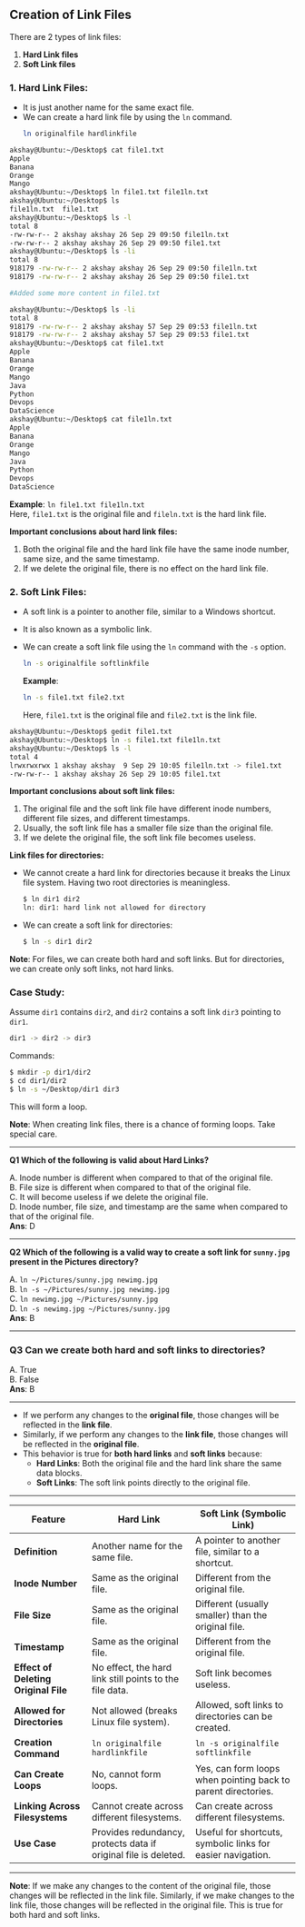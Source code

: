 ## Creation of Link Files

There are 2 types of link files:
1. **Hard Link files**
2. **Soft Link files**

### 1. Hard Link Files:
- It is just another name for the same exact file.
- We can create a hard link file by using the `ln` command.
  ```bash
  ln originalfile hardlinkfile
  ```
```bash
akshay@Ubuntu:~/Desktop$ cat file1.txt 
Apple
Banana
Orange
Mango
akshay@Ubuntu:~/Desktop$ ln file1.txt file1ln.txt
akshay@Ubuntu:~/Desktop$ ls
file1ln.txt  file1.txt
akshay@Ubuntu:~/Desktop$ ls -l
total 8
-rw-rw-r-- 2 akshay akshay 26 Sep 29 09:50 file1ln.txt
-rw-rw-r-- 2 akshay akshay 26 Sep 29 09:50 file1.txt
akshay@Ubuntu:~/Desktop$ ls -li
total 8
918179 -rw-rw-r-- 2 akshay akshay 26 Sep 29 09:50 file1ln.txt
918179 -rw-rw-r-- 2 akshay akshay 26 Sep 29 09:50 file1.txt

#Added some more content in file1.txt

akshay@Ubuntu:~/Desktop$ ls -li
total 8
918179 -rw-rw-r-- 2 akshay akshay 57 Sep 29 09:53 file1ln.txt
918179 -rw-rw-r-- 2 akshay akshay 57 Sep 29 09:53 file1.txt
akshay@Ubuntu:~/Desktop$ cat file1.txt
Apple
Banana
Orange
Mango
Java
Python
Devops
DataScience
akshay@Ubuntu:~/Desktop$ cat file1ln.txt
Apple
Banana
Orange
Mango
Java
Python
Devops
DataScience
```
  **Example**: `ln file1.txt file1ln.txt`  
  Here, `file1.txt` is the original file and `fileln.txt` is the hard link file.

**Important conclusions about hard link files:**
1. Both the original file and the hard link file have the same inode number, same size, and the same timestamp.
2. If we delete the original file, there is no effect on the hard link file.

### 2. Soft Link Files:
- A soft link is a pointer to another file, similar to a Windows shortcut.
- It is also known as a symbolic link.
- We can create a soft link file using the `ln` command with the `-s` option.
  
  ```bash
  ln -s originalfile softlinkfile
  ```
  **Example**: 
  ```bash
  ln -s file1.txt file2.txt  
  ```
  Here, `file1.txt` is the original file and `file2.txt` is the link file.

```bash
akshay@Ubuntu:~/Desktop$ gedit file1.txt
akshay@Ubuntu:~/Desktop$ ln -s file1.txt file1ln.txt 
akshay@Ubuntu:~/Desktop$ ls -l
total 4
lrwxrwxrwx 1 akshay akshay  9 Sep 29 10:05 file1ln.txt -> file1.txt
-rw-rw-r-- 1 akshay akshay 26 Sep 29 10:05 file1.txt
```

**Important conclusions about soft link files:**
1. The original file and the soft link file have different inode numbers, different file sizes, and different timestamps.
2. Usually, the soft link file has a smaller file size than the original file.
3. If we delete the original file, the soft link file becomes useless.

**Link files for directories:**
- We cannot create a hard link for directories because it breaks the Linux file system. Having two root directories is meaningless.
  ```bash
  $ ln dir1 dir2
  ln: dir1: hard link not allowed for directory
  ```
- We can create a soft link for directories:
  ```bash
  $ ln -s dir1 dir2
  ```

**Note**: For files, we can create both hard and soft links. But for directories, we can create only soft links, not hard links.

### Case Study:
Assume `dir1` contains `dir2`, and `dir2` contains a soft link `dir3` pointing to `dir1`.
```bash
dir1 -> dir2 -> dir3
```

Commands:
```bash
$ mkdir -p dir1/dir2
$ cd dir1/dir2
$ ln -s ~/Desktop/dir1 dir3
```

This will form a loop.

**Note**: When creating link files, there is a chance of forming loops. Take special care.

---

**Q1 Which of the following is valid about Hard Links?**

A. Inode number is different when compared to that of the original file.  
B. File size is different when compared to that of the original file.  
C. It will become useless if we delete the original file.  
D. Inode number, file size, and timestamp are the same when compared to that of the original file.  
**Ans**: D

---

**Q2 Which of the following is a valid way to create a soft link for `sunny.jpg` present in the Pictures directory?**

A. `ln ~/Pictures/sunny.jpg newimg.jpg`  
B. `ln -s ~/Pictures/sunny.jpg newimg.jpg`  
C. `ln newimg.jpg ~/Pictures/sunny.jpg`  
D. `ln -s newimg.jpg ~/Pictures/sunny.jpg`  
**Ans**: B

---

### Q3 Can we create both hard and soft links to directories?
A. True  
B. False  
**Ans**: B

---

- If we perform any changes to the **original file**, those changes will be reflected in the **link file**.
- Similarly, if we perform any changes to the **link file**, those changes will be reflected in the **original file**.
- This behavior is true for **both hard links** and **soft links** because:
  - **Hard Links**: Both the original file and the hard link share the same data blocks.
  - **Soft Links**: The soft link points directly to the original file.


---

| **Feature**                       | **Hard Link**                                                  | **Soft Link (Symbolic Link)**                                      |
|------------------------------------|----------------------------------------------------------------|-------------------------------------------------------------------|
| **Definition**                     | Another name for the same file.                                | A pointer to another file, similar to a shortcut.                  |
| **Inode Number**                   | Same as the original file.                                      | Different from the original file.                                  |
| **File Size**                      | Same as the original file.                                      | Different (usually smaller) than the original file.                |
| **Timestamp**                      | Same as the original file.                                      | Different from the original file.                                  |
| **Effect of Deleting Original File**| No effect, the hard link still points to the file data.         | Soft link becomes useless.                                         |
| **Allowed for Directories**        | Not allowed (breaks Linux file system).                         | Allowed, soft links to directories can be created.                 |
| **Creation Command**               | `ln originalfile hardlinkfile`                                  | `ln -s originalfile softlinkfile`                                  |
| **Can Create Loops**               | No, cannot form loops.                                          | Yes, can form loops when pointing back to parent directories.      |
| **Linking Across Filesystems**     | Cannot create across different filesystems.                     | Can create across different filesystems.                           |
| **Use Case**                       | Provides redundancy, protects data if original file is deleted. | Useful for shortcuts, symbolic links for easier navigation.        |


---

**Note**: If we make any changes to the content of the original file, those changes will be reflected in the link file. Similarly, if we make changes to the link file, those changes will be reflected in the original file. This is true for both hard and soft links.
